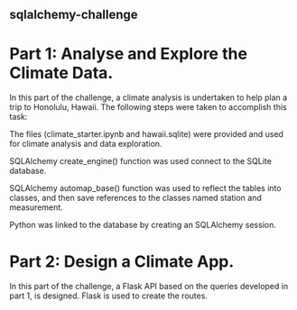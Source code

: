 ## sqlalchemy-challenge

# Part 1: Analyse and Explore the Climate Data.
In this part of the challenge, a climate analysis is undertaken to help plan a trip to Honolulu, Hawaii. The following steps were taken to accomplish this task:

The files (climate_starter.ipynb and hawaii.sqlite) were provided and used for climate analysis and data exploration.

SQLAlchemy create_engine() function was used connect to the SQLite database.

SQLAlchemy automap_base() function was used to reflect the tables into classes, and then save references to the classes named station and measurement.

Python was linked to the database by creating an SQLAlchemy session.

# Part 2: Design a Climate App.
In this part of the challenge, a Flask API based on the queries developed in part 1, is designed. Flask is used to create the routes.

